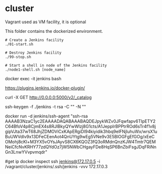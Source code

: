 # cluster

Vagrant used as VM facility, it is optional

This folder contains the dockerized environment.

```
# Create a Jenkins facility
./01-start.sh

# Destroy Jenkins facility
./99-stop.sh

# Start a shell in node of the Jenkins facility 
./node1-shell.sh [node_name]
```

docker exec -it jenkins bash



https://plugins.jenkins.io/docker-plugin/

curl -X GET http://0.0.0.0:5000/v2/_catalog

ssh-keygen -f ./jenkins -t rsa -C "" -N ""

docker run -d jenkins/ssh-agent "ssh-rsa AAAAB3NzaC1yc2EAAAADAQABAAABAQDEJpykWZv0JFqwfapv6TIpETY2C64BfoV4p8CjmEX4s8RJlBkyQYwWlzj8G1cts/A1JeppIrBPPtrROd6sTr4f1v8jgipVJta37wT68JhjZDMOViCxKApERgiDl94kiyidik3hbq9elFNjluhuWx/wrsX1uBuUWVdIv9x13DFeCEenAot4QnUYtg9wEg5VNe9v3E5BlOGFgEfGOg/xEeCOMohj8cKl+M3YX5vOYsJAyvS8CX6KQOZ3fQ3oRMdnQnzKJW4Tmtr7QEMNeiCfcNvKRHY77zdQYdOz7jW5NWbCHgayFDe8HqSP6BnZbiFsgJDqFRiNnGn3LnwYVvpvmqdr"

#get ip
docker inspect <container>
ssh jenkins@172.17.0.5 -i /vagrant/cluster/jenkins/.ssh/jenkins -vvv
172.17.0.3